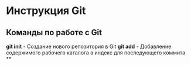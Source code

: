 # Инструкция Git
## Команды по работе с Git
**git init** - Создание нового репозитория в Git
**git add** - Добавление содержимого рабочего каталога в индекс для последующего коммита
**